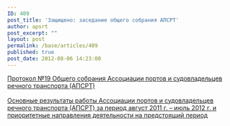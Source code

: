 ```yaml
---
ID: 409
post_title: 'Защищено: заседание общего собрания АПСРТ'
author: apsrt
post_excerpt: ""
layout: post
permalink: /base/articles/409
published: true
post_date: 2012-08-06 14:23:00
---
```

<a href="http://www.apsrt.ru/docs/hr22.doc"><span style="text-decoration:underline;"> Протокол №19  Общего собрания Ассоциации портов и судовладельцев речного транспорта (АПСРТ) </span></a><br />
<br />
 <a href="http://www.apsrt.ru/docs/hr24.doc"><span style="text-decoration:underline;"> Основные результаты работы Ассоциации портов и судовладельцев речного транспорта (АПСРТ) за период август 2011 г. – июль 2012 г. и приоритетные направления деятельности на предстоящий период </span></a>